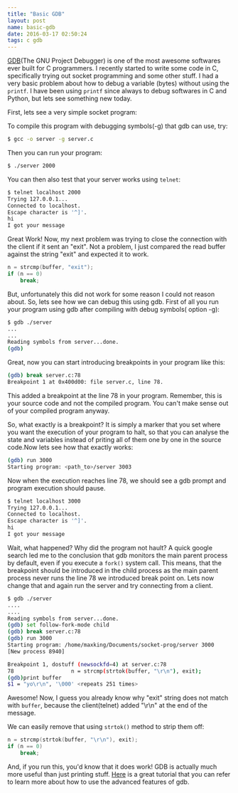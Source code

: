 ```yaml
---
title: "Basic GDB"
layout: post
name: basic-gdb
date: 2016-03-17 02:50:24
tags: c gdb
---
```


[GDB][1](The GNU Project Debugger) is one of the most awesome softwares ever
built for C programmers. I recently started to write some code in C,
specifically trying out socket programming and some other stuff. I had a very
basic problem about how to debug a variable (bytes) without using the
`printf`. I have been using `printf` since always to debug softwares in C and
Python, but lets see something new today.

First, lets see a very simple socket program:

<script src="https://gist.github.com/maxking/bd8ff3947ee8fe7d6352.js"></script>

To compile this program with debugging symbols(-g) that gdb can use, try:

```bash
$ gcc -o server -g server.c
```

Then you can run your program:

```bash
$ ./server 2000
```

You can then also test that your server works using `telnet`:

```bash
$ telnet localhost 2000
Trying 127.0.0.1...
Connected to localhost.
Escape character is '^]'.
hi
I got your message
```

Great Work! Now, my next problem was trying to close the connection with the
client if it sent an "exit". Not a problem, I just compared the read buffer
against the string "exit" and expected it to work.

```c
n = strcmp(buffer, "exit");
if (n == 0)
	break;
```

But, unfortunately this did not work for some reason I could not reason
about. So, lets see how we can debug this using gdb. First of all you run your
program using gdb after compiling with debug symbols( option -g):

```bash
$ gdb ./server
...
...
Reading symbols from server...done.
(gdb)
```

Great, now you can start introducing breakpoints in your program like this:

```bash
(gdb) break server.c:78
Breakpoint 1 at 0x400d00: file server.c, line 78.
```

This added a breakpoint at the line 78 in your program. Remember, this is your
source code and not the compiled program. You can't make sense out of your
compiled program anyway.

So, what exactly is a breakpoint? It is simply a marker
that you set where you want the execution of your program to halt, so that you
can analyse the state and variables instead of priting all of them one by one in
the source code.Now lets see how that exactly works:

```bash
(gdb) run 3000
Starting program: <path_to>/server 3003
```

Now when the execution reaches line 78, we should see a gdb prompt and program
execution should pause.

```bash
$ telnet localhost 3000
Trying 127.0.0.1...
Connected to localhost.
Escape character is '^]'.
hi
I got your message
```

Wait, what happened? Why did the program not hault? A quick google search led me
to the conclusion that gdb monitors the main parent process by default, even if
you execute a `fork()` system call. This means, that the breakpoint should be
introduced in the child process as the main parent process never runs the line
78 we introduced break point on. Lets now change that and again run the server
and try connecting from a client.


```bash
$ gdb ./server
....
....
Reading symbols from server...done.
(gdb) set follow-fork-mode child
(gdb) break server.c:78
(gdb) run 3000
Starting program: /home/maxking/Documents/socket-prog/server 3000
[New process 8940]

Breakpoint 1, dostuff (newsockfd=4) at server.c:78
78					n = strcmp(strtok(buffer, "\r\n"), exit);
(gdb)print buffer
$1 = "yo\r\n", '\000' <repeats 251 times>
```

Awesome! Now, I guess you already know why "exit" string does not match with
`buffer`, because the client(telnet) added "\r\n" at the end of the message.

We can easily remove that using `strtok()` method to strip them off:

```c
n = strcmp(strtok(buffer, "\r\n"), exit);
if (n == 0)
	break;
```

And, if you run this, you'd know that it does work! GDB is actually much more
useful than just printing stuff. [Here][2] is a great tutorial that you can
refer to learn more about how to use the advanced features of gdb.

[1]: https://www.gnu.org/s/gdb/
[2]: http://www.unknownroad.com/rtfm/gdbtut/
